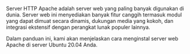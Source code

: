 Server HTTP Apache adalah server web yang paling banyak digunakan di dunia. Server web ini menyediakan banyak fitur canggih termasuk modul yang dapat dimuat secara dinamis, dukungan media yang kokoh, dan integrasi ekstensif dengan perangkat lunak populer lainnya.

Dalam panduan ini, kami akan menjelaskan cara menginstal server web Apache di server Ubuntu 20.04 Anda.
